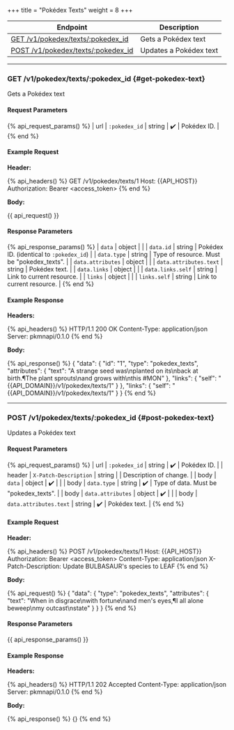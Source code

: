 +++
title = "Pokédex Texts"
weight = 8
+++

| Endpoint                                                   | Description            |
|------------------------------------------------------------|------------------------|
| [GET /v1/pokedex/texts/:pokedex_id](#get-pokedex-text)   | Gets a Pokédex text    |
| [POST /v1/pokedex/texts/:pokedex_id](#post-pokedex-text) | Updates a Pokédex text |

---

### GET /v1/pokedex/texts/:pokedex_id {#get-pokedex-text}

Gets a Pokédex text

#### Request Parameters

{% api_request_params() %}
| url | `:pokedex_id` | string | ✔️ | Pokédex ID. |
{% end %}

#### Example Request

**Header:**

{% api_headers() %}
GET /v1/pokedex/texts/1
Host: {{API_HOST}}
Authorization: Bearer <access_token>
{% end %}

**Body:**

{{ api_request() }}

#### Response Parameters

{% api_response_params() %}
| `data`                 | object |                                            |
| `data.id`              | string | Pokédex ID. (identical to `:pokedex_id`)   |
| `data.type`            | string | Type of resource. Must be "pokedex_texts". |
| `data.attributes`      | object |                                            |
| `data.attributes.text` | string | Pokédex text.                              |
| `data.links`           | object |                                            |
| `data.links.self`      | string | Link to current resource.                  |
| `links`                | object |                                            |
| `links.self`           | string | Link to current resource.                  |
{% end %}

#### Example Response

**Headers:**

{% api_headers() %}
HTTP/1.1 200 OK
Content-Type: application/json
Server: pkmnapi/0.1.0
{% end %}

**Body:**

{% api_response() %}
{
    "data": {
        "id": "1",
        "type": "pokedex_texts",
        "attributes": {
            "text": "A strange seed was\nplanted on its\nback at birth.¶The plant sprouts\nand grows with\nthis #MON"
        },
        "links": {
            "self": "{{API_DOMAIN}}/v1/pokedex/texts/1"
        }
    },
    "links": {
        "self": "{{API_DOMAIN}}/v1/pokedex/texts/1"
    }
}
{% end %}

---

### POST /v1/pokedex/texts/:pokedex_id {#post-pokedex-text}

Updates a Pokédex text

#### Request Parameters

{% api_request_params() %}
| url    | `:pokedex_id`          | string | ✔️ | Pokédex ID.                            |
| header | `X-Patch-Description`  | string |   | Description of change.                 |
| body   | `data`                 | object | ✔️ |                                        |
| body   | `data.type`            | string | ✔️ | Type of data. Must be "pokedex_texts". |
| body   | `data.attributes`      | object | ✔️ |                                        |
| body   | `data.attributes.text` | string | ✔️ | Pokédex text.                          |
{% end %}

#### Example Request

**Header:**

{% api_headers() %}
POST /v1/pokedex/texts/1
Host: {{API_HOST}}
Authorization: Bearer <access_token>
Content-Type: application/json
X-Patch-Description: Update BULBASAUR's species to LEAF
{% end %}

**Body:**

{% api_request() %}
{
    "data": {
        "type": "pokedex_texts",
        "attributes": {
            "text": "When in disgrace\nwith fortune\nand men's eyes,¶I all alone beweep\nmy outcast\nstate"
        }
    }
}
{% end %}

#### Response Parameters

{{ api_response_params() }}

#### Example Response

**Headers:**

{% api_headers() %}
HTTP/1.1 202 Accepted
Content-Type: application/json
Server: pkmnapi/0.1.0
{% end %}

**Body:**

{% api_response() %}
{}
{% end %}
